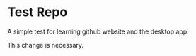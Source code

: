 # Test Repo
A simple test for learning github website and the desktop app.

This change is necessary.
